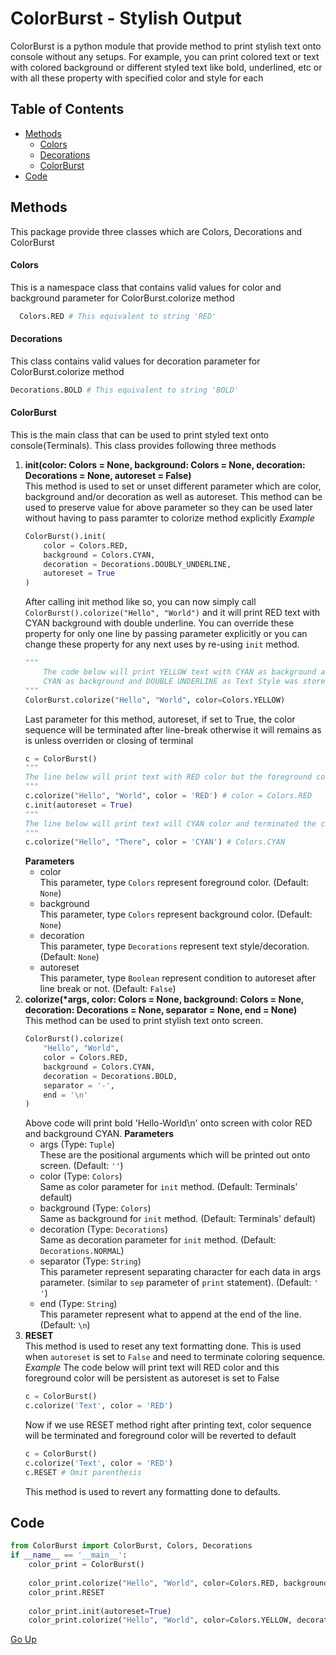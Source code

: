 # ColorBurst - Stylish Output
  ColorBurst is a python module that provide method to print stylish text onto console without any setups. For example, you can print colored text or text with colored background or different styled text like bold, underlined, etc or with all these property with specified color and style for each

## Table of Contents
- [Methods](#Methods "Methods")
  - [Colors](#Colors "Colors")
  - [Decorations](#Decorations "Decorations")
  - [ColorBurst](#ColorBurst "ColorBurst")
- [Code](#Code "Code")

## Methods
  This package provide three classes which are Colors, Decorations and ColorBurst
#### Colors
  This is a namespace class that contains valid values for color and background parameter for ColorBurst.colorize method
  ````python
    Colors.RED # This equivalent to string 'RED'
  ````
#### Decorations
  This class contains valid values for decoration parameter for ColorBurst.colorize method
  ```python
  Decorations.BOLD # This equivalent to string 'BOLD'
  ```
#### ColorBurst
  This is the main class that can be used to print styled text onto console(Terminals). This class provides following three methods
1. **init(color: Colors = None, background: Colors = None, decoration: Decorations = None, autoreset = False)**  
      This method is used to set or unset different parameter which are color, background and/or decoration as well as autoreset. This method can be used to preserve value for above parameter so they can be used later without having to pass paramter to colorize method explicitly
*Example*
    ```python
    ColorBurst().init(
    	color = Colors.RED,
    	background = Colors.CYAN,
    	decoration = Decorations.DOUBLY_UNDERLINE,
    	autoreset = True
    )
    ```
    After calling init method like so, you can now simply call `ColorBurst().colorize("Hello", "World")` and it will print RED text with CYAN background with double underline. You can override these property for only one line by passing parameter explicitly or you can change these property for any next uses by re-using `init` method.  
    ```python
    """
    	The code below will print YELLOW text with CYAN as background and DOUBLE UNDERLINE as Text Style
    	CYAN as background and DOUBLE UNDERLINE as Text Style was stored in previous init method calls
    """
    ColorBurst.colorize("Hello", "World", color=Colors.YELLOW)
    ```
    Last parameter for this method, autoreset, if set to True, the color sequence will be terminated after line-break otherwise it will remains as is unless overriden or closing of terminal
    ```python
    c = ColorBurst()
    """
    The line below will print text with RED color but the foreground color will be kept RED even after the program is terminated. This can be override by using another color (New color will persist instead of RED) or closing the terminal.
    """
    c.colorize("Hello", "World", color = 'RED') # color = Colors.RED
    c.init(autoreset = True)
    """
    The line below will print text will CYAN color and terminated the coloring sequence. That means this CYAN color will only be available for current line/row (outputted row).
    """
    c.colorize("Hello", "There", color = 'CYAN') # Colors.CYAN
    ```
    **Parameters**
     - color  
     This parameter, type `Colors` represent foreground color. (Default: `None`)
     - background  
     This parameter, type `Colors` represent background color. (Default: `None`)
     - decoration  
     This parameter, type `Decorations` represent text style/decoration. (Default: `None`)
     - autoreset  
     This parameter, type `Boolean` represent condition to autoreset after line break or not. (Default: `False`)
2. **colorize(\*args, color: Colors = None, background: Colors = None, decoration: Decorations = None, separator = None, end = None)**  
    This method can be used to print stylish text onto screen.
    ````python
    ColorBurst().colorize(
    	"Hello", "World",
    	color = Colors.RED,
    	background = Colors.CYAN,
    	decoration = Decorations.BOLD,
    	separator = '-',
    	end = '\n'
    )
    ````
    Above code will print bold 'Hello-World\n' onto screen with color RED and background CYAN.
    __Parameters__
     - args (Type: `Tuple`)  
     These are the positional arguments which will be printed out onto screen. (Default: `''`)
     - color (Type: `Colors`)  
     Same as color parameter for `init` method. (Default: Terminals' default)
     - background (Type: `Colors`)  
     Same as background for `init` method. (Default: Terminals' default)
     - decoration (Type: `Decorations`)  
     Same as decoration parameter for `init` method. (Default: `Decorations.NORMAL`)
     - separator (Type: `String`)  
     This parameter represent separating character for each data in args parameter. (similar to `sep` parameter of `print` statement). (Default:  `' '`)
     - end (Type: `String`)  
     This parameter represent what to append at the end of the line. (Default: `\n`)
3. **RESET**  
    This method is used to reset any text formatting done. This is used when `autoreset` is set to `False` and need to terminate coloring sequence.
    *Example*
    The code below will print text will RED color and this foreground color will be persistent as autoreset is set to False
    ```python
    c = ColorBurst()
    c.colorize('Text', color = 'RED')
    ```
    Now if we use RESET method right after printing text, color sequence will be terminated and foreground color will be reverted to default
    ```python
    c = ColorBurst()
    c.colorize('Text', color = 'RED')
    c.RESET # Omit parenthesis
    ```
    This method is used to revert any formatting done to defaults.
## Code
  ```python
  from ColorBurst import ColorBurst, Colors, Decorations
  if __name__ == '__main__':
      color_print = ColorBurst()
  	
      color_print.colorize("Hello", "World", color=Colors.RED, background=Colors.GREEN, decoration=Decorations.ITALIC)
      color_print.RESET
  	
      color_print.init(autoreset=True)
      color_print.colorize("Hello", "World", color=Colors.YELLOW, decoration=Decorations.RAPID_BLINK)
  ```

[Go Up](#table-of-contents "Go Up")
